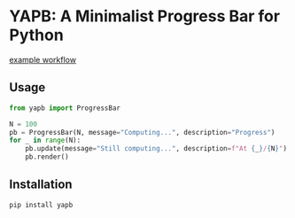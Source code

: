 # YAPB: A Minimalist Progress Bar for Python

[example workflow](https://github.com/github/docs/actions/workflows/rust_tests.yml/badge.svg)

## Usage

```python
from yapb import ProgressBar

N = 100
pb = ProgressBar(N, message="Computing...", description="Progress")
for _ in range(N):
    pb.update(message="Still computing...", description=f"At {_}/{N}")
    pb.render()
```

## Installation

```pip install yapb```
